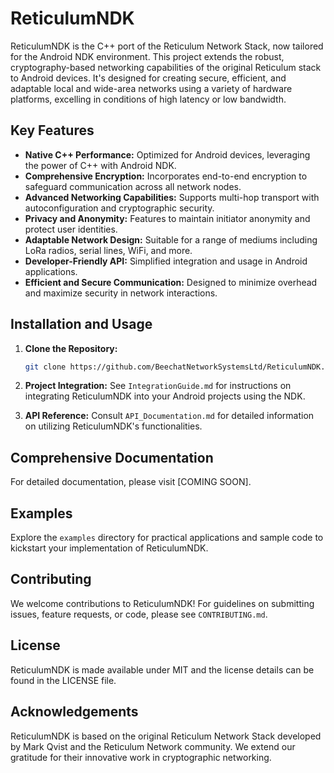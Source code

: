 # ReticulumNDK

ReticulumNDK is the C++ port of the Reticulum Network Stack, now tailored for the Android NDK environment. This project extends the robust, cryptography-based networking capabilities of the original Reticulum stack to Android devices. It's designed for creating secure, efficient, and adaptable local and wide-area networks using a variety of hardware platforms, excelling in conditions of high latency or low bandwidth.

## Key Features

- **Native C++ Performance:** Optimized for Android devices, leveraging the power of C++ with Android NDK.
- **Comprehensive Encryption:** Incorporates end-to-end encryption to safeguard communication across all network nodes.
- **Advanced Networking Capabilities:** Supports multi-hop transport with autoconfiguration and cryptographic security.
- **Privacy and Anonymity:** Features to maintain initiator anonymity and protect user identities.
- **Adaptable Network Design:** Suitable for a range of mediums including LoRa radios, serial lines, WiFi, and more.
- **Developer-Friendly API:** Simplified integration and usage in Android applications.
- **Efficient and Secure Communication:** Designed to minimize overhead and maximize security in network interactions.

## Installation and Usage

1. **Clone the Repository:**
   ```bash
   git clone https://github.com/BeechatNetworkSystemsLtd/ReticulumNDK.git
   ```

2. **Project Integration:**
   See `IntegrationGuide.md` for instructions on integrating ReticulumNDK into your Android projects using the NDK.

3. **API Reference:**
   Consult `API_Documentation.md` for detailed information on utilizing ReticulumNDK's functionalities.

## Comprehensive Documentation

For detailed documentation, please visit [COMING SOON].

## Examples

Explore the `examples` directory for practical applications and sample code to kickstart your implementation of ReticulumNDK.

## Contributing

We welcome contributions to ReticulumNDK! For guidelines on submitting issues, feature requests, or code, please see `CONTRIBUTING.md`.

## License

ReticulumNDK is made available under MIT and the license details can be found in the LICENSE file.

## Acknowledgements

ReticulumNDK is based on the original Reticulum Network Stack developed by Mark Qvist and the Reticulum Network community. We extend our gratitude for their innovative work in cryptographic networking.
